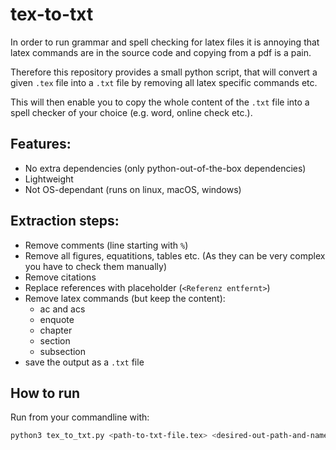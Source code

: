 # tex-to-txt

In order to run grammar and spell checking for latex files 
it is annoying that latex commands are in the source code and 
copying from a pdf is a pain.

Therefore this repository provides a small python script, that will 
convert a given `.tex` file into a `.txt` file by removing 
all latex specific commands etc.

This will then enable you to copy the whole content of the `.txt` file 
into a spell checker of your choice (e.g. word, online check etc.).

## Features:
- No extra dependencies (only python-out-of-the-box dependencies)
- Lightweight
- Not OS-dependant (runs on linux, macOS, windows)

## Extraction steps:
- Remove comments (line starting with `%`)
- Remove all figures, equatitions, tables etc. (As they can be very complex you have to check them manually)
- Remove citations
- Replace references with placeholder (`<Referenz entfernt>`)
- Remove latex commands (but keep the content):
    - ac and acs
    - enquote
    - chapter
    - section
    - subsection
- save the output as a `.txt` file


## How to run

Run from your commandline with:

```bash
python3 tex_to_txt.py <path-to-txt-file.tex> <desired-out-path-and-name.txt>
```